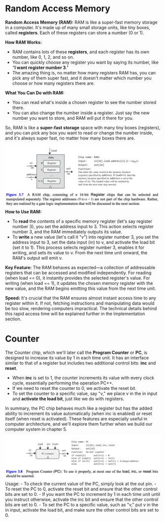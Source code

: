 # Random Access Memory

**Random Access Memory (RAM):** RAM is like a super-fast memory storage in a computer. It's made up of many small storage units, like tiny boxes, called **registers**. Each of these registers can store a number (0 or 1).

**How RAM Works:**

- RAM contains lots of these **registers**, and each register has its own number, like 0, 1, 2, and so on.
- You can quickly choose any register you want by saying its number, like "**I want register number 3**."
- The amazing thing is, no matter how many registers RAM has, you can pick any of them super fast, and it doesn't matter which number you choose or how many registers there are.

**What You Can Do with RAM:**

- You can read what's inside a chosen register to see the number stored there.
- You can also change the number inside a register. Just say the new number you want to store, and RAM will put it there for you.

So, RAM is like a **super-fast storage** space with many tiny boxes (registers), and you can pick any box you want to read or change the number inside, and it's always super fast, no matter how many boxes there are.

![](1.png)
**How to Use RAM:**

- To **read** the contents of a specific memory register (let's say register number 3), you set the address input to 3. This action selects register number 3, and the RAM immediately outputs its value.
- To **write** a new value (let's call it "v") into register number 3, you set the address input to 3, set the data input (in) to v, and activate the load bit (set it to 1). This process selects register number 3, enables it for writing, and sets its value to v. From the next time unit onward, the RAM's output will emit v.

**Key Feature:** The RAM behaves as expected—a collection of addressable registers that can be accessed and modified independently. For reading (when load == 0), it instantly provides the selected register's value. For writing (when load == 1), it updates the chosen memory register with the new value, and the RAM begins emitting this value from the next time unit.

**Speed:** It's crucial that the RAM ensures almost instant access time to any register within it. If not, fetching instructions and manipulating data would be too slow, rendering computers impractical. The technical details behind this rapid access time will be explained further in the Implementation section.

# Counter

The Counter chip, which we'll later call the **Program Counter** or **PC**, is designed to increase its value by 1 in each time unit. It has an interface similar to that of a register but includes two additional control bits: **inc** and **reset**.

- When **inc** is set to 1, the counter increments its value with every clock cycle, essentially performing the operation PC++.
- If we need to reset the counter to 0, we activate the reset bit.
- To set the counter to a specific value, say "v," we place v in the in input and **activate the load bit**, just like we do with registers.

In summary, the PC chip behaves much like a register but has the added ability to increment its value automatically (when inc is enabled) or reset itself (when reset is activated). These features are especially useful in computer architecture, and we'll explore them further when we build our computer system in chapter 5.

![](2.png)
Usage: - To check the current value of the PC, simply look at the out pin. - To reset the PC to 0, activate the reset bit and ensure that the other control bits are set to 0. - If you want the PC to increment by 1 in each time unit until you instruct otherwise, activate the inc bit and ensure that the other control bits are set to 0. - To set the PC to a specific value, such as "v," put v in the in input, activate the load bit, and make sure the other control bits are set to 0.

